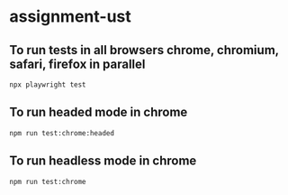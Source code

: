 # assignment-ust

## To run tests in all browsers chrome, chromium, safari, firefox in parallel

    npx playwright test

## To run headed mode in chrome

    npm run test:chrome:headed

## To run headless mode in chrome

    npm run test:chrome